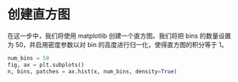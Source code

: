 # 创建直方图

在这一步中，我们将使用 matplotlib 创建一个直方图。我们将把 bins 的数量设置为 50，并启用密度参数以对 bin 的高度进行归一化，使得直方图的积分等于 1。

```python
num_bins = 50
fig, ax = plt.subplots()
n, bins, patches = ax.hist(x, num_bins, density=True)
```
